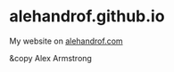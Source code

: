 # alehandrof.github.io

My website on [alehandrof.com](http://alehandrof.com)

&copy Alex Armstrong

